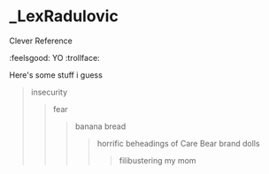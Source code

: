 # _LexRadulovic
Clever Reference


:feelsgood: YO :trollface:

Here's some stuff i guess

>insecurity
>>fear
>>>banana bread
>>>>horrific beheadings of Care Bear brand dolls
>>>>>filibustering my mom
